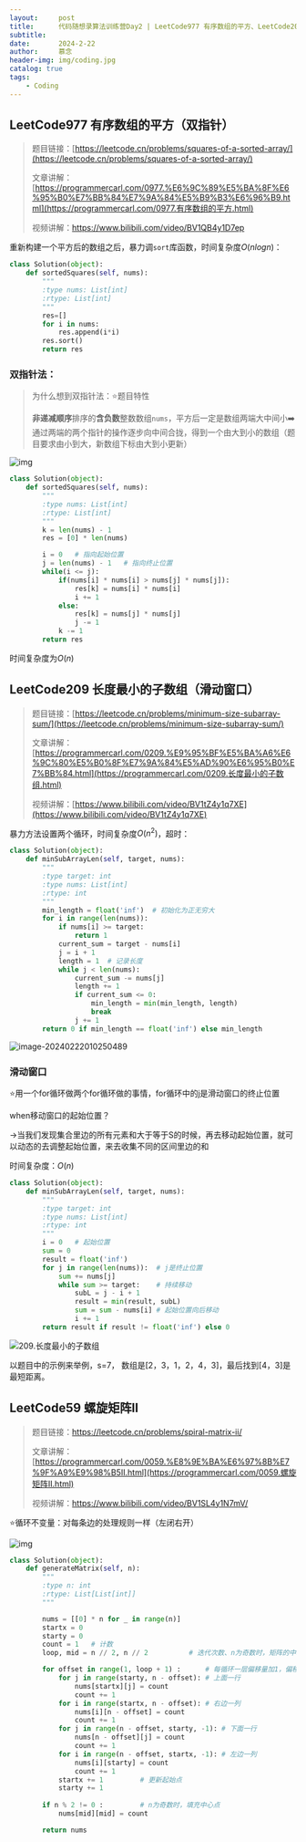 ```yaml
---
layout:     post   				    
title:      代码随想录算法训练营Day2 | LeetCode977 有序数组的平方、LeetCode209 长度最小的子数组、LeetCode59 螺旋矩阵II
subtitle:   
date:       2024-2-22				
author:     慕念 						
header-img: img/coding.jpg
catalog: true 						
tags:								
    - Coding
---
```


## LeetCode977 有序数组的平方（双指针）

> 题目链接：[https://leetcode.cn/problems/squares-of-a-sorted-array/](https://leetcode.cn/problems/squares-of-a-sorted-array/)
>
> 文章讲解：[https://programmercarl.com/0977.%E6%9C%89%E5%BA%8F%E6%95%B0%E7%BB%84%E7%9A%84%E5%B9%B3%E6%96%B9.html](https://programmercarl.com/0977.有序数组的平方.html)
>
> 视频讲解：[https://www.bilibili.com/video/BV1QB4y1D7ep ](https://www.bilibili.com/video/BV1QB4y1D7ep )

重新构建一个平方后的数组之后，暴力调`sort`库函数，时间复杂度$O(nlogn)$：

```python
class Solution(object):
    def sortedSquares(self, nums):
        """
        :type nums: List[int]
        :rtype: List[int]
        """
        res=[]
        for i in nums:
            res.append(i*i)
        res.sort()
        return res
```

### 双指针法：

> 为什么想到双指针法：⭐题目特性
>
> **非递减顺序**排序的**含负数**整数数组`nums`，平方后一定是数组两端大中间小:arrow_right:通过两端的两个指针的操作逐步向中间合拢，得到一个由大到小的数组（题目要求由小到大，新数组下标由大到小更新）

![img](https://munian-1308672375.cos.ap-shanghai.myqcloud.com/images/202402212320915.gif)

```python
class Solution(object):
    def sortedSquares(self, nums):
        """
        :type nums: List[int]
        :rtype: List[int]
        """
        k = len(nums) - 1 
        res = [0] * len(nums)

        i = 0   # 指向起始位置
        j = len(nums) - 1   # 指向终止位置
        while(i <= j):
            if(nums[i] * nums[i] > nums[j] * nums[j]):
                res[k] = nums[i] * nums[i]
                i += 1
            else:
                res[k] = nums[j] * nums[j]
                j -= 1   
            k -= 1             
        return res

```

时间复杂度为$O(n)$



## LeetCode209 长度最小的子数组（滑动窗口）

> 题目链接：[https://leetcode.cn/problems/minimum-size-subarray-sum/](https://leetcode.cn/problems/minimum-size-subarray-sum/)
>
> 文章讲解：[https://programmercarl.com/0209.%E9%95%BF%E5%BA%A6%E6%9C%80%E5%B0%8F%E7%9A%84%E5%AD%90%E6%95%B0%E7%BB%84.html](https://programmercarl.com/0209.长度最小的子数组.html)
>
> 视频讲解：[https://www.bilibili.com/video/BV1tZ4y1q7XE](https://www.bilibili.com/video/BV1tZ4y1q7XE)

暴力方法设置两个循环，时间复杂度$O(n^2)$，超时：

```python
class Solution(object):
    def minSubArrayLen(self, target, nums):
        """
        :type target: int
        :type nums: List[int]
        :rtype: int
        """
        min_length = float('inf')  # 初始化为正无穷大
        for i in range(len(nums)):
            if nums[i] >= target:
                return 1
            current_sum = target - nums[i]
            j = i + 1
            length = 1  # 记录长度
            while j < len(nums):
                current_sum -= nums[j]
                length += 1
                if current_sum <= 0:
                    min_length = min(min_length, length)
                    break
                j += 1
        return 0 if min_length == float('inf') else min_length
```

![image-20240222010250489](https://munian-1308672375.cos.ap-shanghai.myqcloud.com/images/202402220102692.png)

### 滑动窗口

⭐用一个for循环做两个for循环做的事情，for循环中的j是滑动窗口的终止位置

when移动窗口的起始位置？

->当我们发现集合里边的所有元素和大于等于S的时候，再去移动起始位置，就可以动态的去调整起始位置，来去收集不同的区间里边的和

时间复杂度：$O(n)$

```python
class Solution(object):
    def minSubArrayLen(self, target, nums):
        """
        :type target: int
        :type nums: List[int]
        :rtype: int
        """
        i = 0	# 起始位置
        sum = 0
        result = float('inf')
        for j in range(len(nums)):	# j是终止位置
            sum += nums[j]
            while sum >= target:    # 持续移动
                subL = j - i + 1
                result = min(result, subL)
                sum = sum - nums[i] # 起始位置向后移动
                i += 1
        return result if result != float('inf') else 0
```

![209.长度最小的子数组](https://munian-1308672375.cos.ap-shanghai.myqcloud.com/images/202402220120187.gif)

以题目中的示例来举例，s=7， 数组是[2，3，1，2，4，3]，最后找到[4，3]是最短距离。



## LeetCode59 螺旋矩阵II

> 题目链接：https://leetcode.cn/problems/spiral-matrix-ii/
>
> 文章讲解：[https://programmercarl.com/0059.%E8%9E%BA%E6%97%8B%E7%9F%A9%E9%98%B5II.html](https://programmercarl.com/0059.螺旋矩阵II.html)
>
> 视频讲解：https://www.bilibili.com/video/BV1SL4y1N7mV/

⭐循环不变量：对每条边的处理规则一样（左闭右开）

![img](https://munian-1308672375.cos.ap-shanghai.myqcloud.com/images/202402222301531.png)

```python
class Solution(object):
    def generateMatrix(self, n):
        """
        :type n: int
        :rtype: List[List[int]]
        """

        nums = [[0] * n for _ in range(n)]
        startx = 0
        starty = 0
        count = 1   # 计数
        loop, mid = n // 2, n // 2          # 迭代次数、n为奇数时，矩阵的中心点

        for offset in range(1, loop + 1) :      # 每循环一层偏移量加1，偏移量从1开始
            for j in range(starty, n - offset): # 上面一行
                nums[startx][j] = count
                count += 1
            for i in range(startx, n - offset): # 右边一列
                nums[i][n - offset] = count
                count += 1
            for j in range(n - offset, starty, -1): # 下面一行
                nums[n - offset][j] = count
                count += 1
            for i in range(n - offset, startx, -1): # 左边一列
                nums[i][starty] = count
                count += 1
            startx += 1         # 更新起始点
            starty += 1
        
        if n % 2 != 0 :			# n为奇数时，填充中心点
            nums[mid][mid] = count 

        return nums
```

